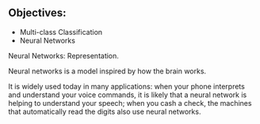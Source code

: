 ## Objectives:
- Multi-class Classification
- Neural Networks
 
 Neural Networks: Representation.
 
 Neural networks is a model inspired by how the brain works. 
 
 It is widely used today in many applications: 
 when your phone interprets and understand your voice commands, it is likely that a neural network is helping to understand your speech; 
 when you cash a check, the machines that automatically read the digits also use neural networks.
